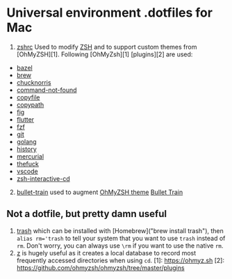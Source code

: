 # Universal environment .dotfiles for Mac

1. [zshrc](https://github.com/mpyeager/dotfiles/blob/main/zshrc)
Used to modify [ZSH](https://en.wikipedia.org/wiki/Z_shell) and to support custom themes from [OhMyZSH][1].
Following [OhMyZsh][1] [plugins][2] are used:
* [bazel](https://github.com/ohmyzsh/ohmyzsh/tree/master/plugins/bazel "Build and test tool open sourced from Google blaze")
* [brew](https://github.com/ohmyzsh/ohmyzsh/tree/master/plugins/brew "Package manager for MacOS")
* [chucknorris](https://github.com/ohmyzsh/ohmyzsh/tree/master/plugins/chucknorris "No day is complete without a Chuck Norris quote")
* [command-not-found](https://github.com/ohmyzsh/ohmyzsh/tree/master/plugins/command-not-found "Automagically suggest packages to be installed if a command no worky")
* [copyfile](https://github.com/ohmyzsh/ohmyzsh/tree/master/plugins/copyfile "Puts contents of file to system clipboard")
* [copypath](https://github.com/ohmyzsh/ohmyzsh/tree/master/plugins/copypath "Copy absolute path of given directory or file to system clipboard")
* [fig](https://github.com/ohmyzsh/ohmyzsh/tree/master/plugins/fig "Sets up auotmagical completion a la Fig")
* [flutter](https://github.com/ohmyzsh/ohmyzsh/tree/master/plugins/flutter "Completion and aliases for Flutter")
* [fzf](https://github.com/ohmyzsh/ohmyzsh/tree/master/plugins/fzf "Fuzzy auto-completion and key bindings")
* [git](https://github.com/ohmyzsh/ohmyzsh/tree/master/plugins/git "Aliases and useful functions for git")
* [golang](https://github.com/ohmyzsh/ohmyzsh/tree/master/plugins/golang "Completion and aliases for common Golang commands")
* [history](https://github.com/ohmyzsh/ohmyzsh/tree/master/plugins/history "Aliases for using history command to examine command line history")
* [mercurial](https://github.com/ohmyzsh/ohmyzsh/tree/master/plugins/mercurial "Aliases, utility and prompt functions for using Mercurial")
* [thefuck](https://github.com/ohmyzsh/ohmyzsh/tree/master/plugins/thefuck "Corrects previous command using ESC x2")
* [vscode](https://github.com/ohmyzsh/ohmyzsh/tree/master/plugins/vscode "Aliases for VScode")
* [zsh-interactive-cd](https://github.com/ohmyzsh/ohmyzsh/tree/master/plugins/zsh-interactive-cd "Adds fish-like interactive tab completion")

2. [bullet-train](https://github.com/mpyeager/dotfiles/blob/main/bullet-train) used to augment [OhMyZSH theme](https://github.com/ohmyzsh/ohmyzsh/wiki/Themes) [Bullet Train](https://github.com/caiogondim/bullet-train.zsh)

## Not a dotfile, but pretty damn useful
1. [trash](https://hasseg.org/trash/) which can be installed with [Homebrew]("brew install trash"), then `alias rm='trash` to tell your system that you want to use `trash` instead of `rm`. Don't worry, you can always use `\rm` if you want to use the native `rm`.
2. [z](https://github.com/rupa/z "This will change your life!") is hugely useful as it creates a local database to record most frequently accessed directories when using `cd`. 
[1]: https://ohmyz.sh
[2]: https://github.com/ohmyzsh/ohmyzsh/tree/master/plugins